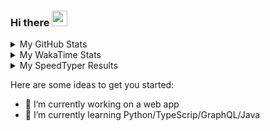 ### Hi there <img src="https://media.giphy.com/media/hvRJCLFzcasrR4ia7z/giphy.gif" width="25px">

<details> 
  <summary>My GitHub Stats</summary>
  <br />
  
  [![Flasssh's github stats](https://github-readme-stats.vercel.app/api?username=Flasssh&count_private=true&show_icons=true)](https://github.com/anuraghazra/github-readme-stats)

</details>

<details> 
  <summary>My WakaTime Stats</summary>
  <br />
  
  [![wakatime](https://wakatime.com/badge/user/d6f21000-1247-454e-89d2-ac406b7972c6.svg)](https://wakatime.com/@d6f21000-1247-454e-89d2-ac406b7972c6)
  
  [![Flasssh's wakatime stats](https://github-readme-stats.vercel.app/api/wakatime?username=Flasssh&layout=compact)](https://github.com/anuraghazra/github-readme-stats)

</details>


<details> 
  <summary>My SpeedTyper Results</summary>
  <br />
  
  [<img src="https://api.speedtyper.dev/users/Flasssh/badges/averagewpm" alt="SpeedTyper.dev avg wpm" height="25">](https://www.speedtyper.dev/profile/Flasssh) [<img src="https://api.speedtyper.dev/users/Flasssh/badges/topwpm" alt="SpeedTyper.dev top wpm" height="25">](https://www.speedtyper.dev/profile/Flasssh) [<img src="https://api.speedtyper.dev/users/Flasssh/badges/gamecount" alt="SpeedTyper.dev games" height="25">](https://www.speedtyper.dev/profile/Flasssh)

</details>

Here are some ideas to get you started:

- 🔭 I’m currently working on a web app
- 🌱 I’m currently learning Python/TypeScrip/GraphQL/Java
